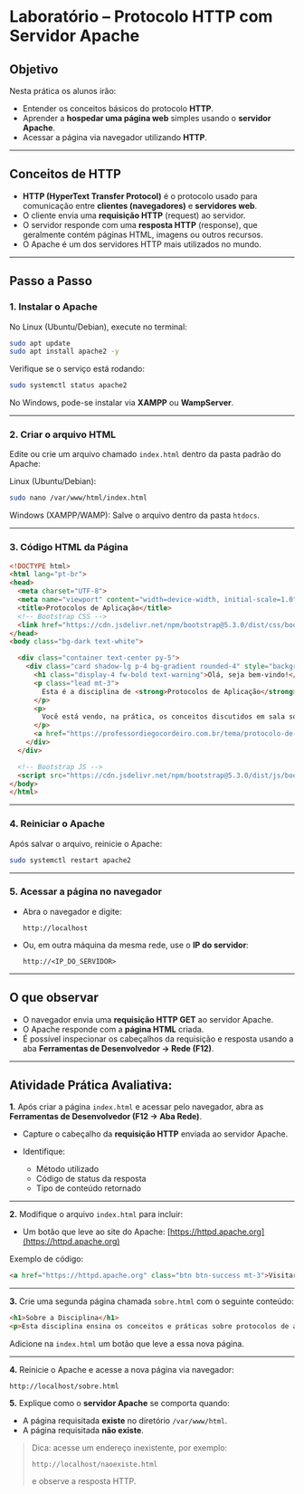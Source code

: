 # Laboratório – Protocolo HTTP com Servidor Apache

## Objetivo
Nesta prática os alunos irão:
- Entender os conceitos básicos do protocolo **HTTP**.  
- Aprender a **hospedar uma página web** simples usando o **servidor Apache**.  
- Acessar a página via navegador utilizando **HTTP**.  

---

## Conceitos de HTTP

- **HTTP (HyperText Transfer Protocol)** é o protocolo usado para comunicação entre **clientes (navegadores)** e **servidores web**.  
- O cliente envia uma **requisição HTTP** (request) ao servidor.  
- O servidor responde com uma **resposta HTTP** (response), que geralmente contém páginas HTML, imagens ou outros recursos.  
- O Apache é um dos servidores HTTP mais utilizados no mundo.  

---

## Passo a Passo

### 1. Instalar o Apache
No Linux (Ubuntu/Debian), execute no terminal:
```bash
sudo apt update
sudo apt install apache2 -y
````

Verifique se o serviço está rodando:

```bash
sudo systemctl status apache2
```

No Windows, pode-se instalar via **XAMPP** ou **WampServer**.

---

### 2. Criar o arquivo HTML

Edite ou crie um arquivo chamado `index.html` dentro da pasta padrão do Apache:

Linux (Ubuntu/Debian):

```bash
sudo nano /var/www/html/index.html
```

Windows (XAMPP/WAMP):
Salve o arquivo dentro da pasta `htdocs`.

---

### 3. Código HTML da Página

```html
<!DOCTYPE html>
<html lang="pt-br">
<head>
  <meta charset="UTF-8">
  <meta name="viewport" content="width=device-width, initial-scale=1.0">
  <title>Protocolos de Aplicação</title>
  <!-- Bootstrap CSS -->
  <link href="https://cdn.jsdelivr.net/npm/bootstrap@5.3.0/dist/css/bootstrap.min.css" rel="stylesheet">
</head>
<body class="bg-dark text-white">

  <div class="container text-center py-5">
    <div class="card shadow-lg p-4 bg-gradient rounded-4" style="background:#fff;">
      <h1 class="display-4 fw-bold text-warning">Olá, seja bem-vindo!</h1>
      <p class="lead mt-3">
        Esta é a disciplina de <strong>Protocolos de Aplicação</strong>.
      </p>
      <p>
        Você está vendo, na prática, os conceitos discutidos em sala sobre o protocolo <strong>HTTP</strong> e servidores Web.
      </p>
      <a href="https://professordiegocordeiro.com.br/tema/protocolo-de-aplicacao" class="btn btn-lg btn-warning mt-3">Explorar Mais</a>
    </div>
  </div>

  <!-- Bootstrap JS -->
  <script src="https://cdn.jsdelivr.net/npm/bootstrap@5.3.0/dist/js/bootstrap.bundle.min.js"></script>
</body>
</html>
```

---

### 4. Reiniciar o Apache

Após salvar o arquivo, reinicie o Apache:

```bash
sudo systemctl restart apache2
```

---

### 5. Acessar a página no navegador

* Abra o navegador e digite:

  ```
  http://localhost
  ```
* Ou, em outra máquina da mesma rede, use o **IP do servidor**:

  ```
  http://<IP_DO_SERVIDOR>
  ```

---

## O que observar

* O navegador envia uma **requisição HTTP GET** ao servidor Apache.
* O Apache responde com a **página HTML** criada.
* É possível inspecionar os cabeçalhos da requisição e resposta usando a aba **Ferramentas de Desenvolvedor → Rede (F12)**.

---

## Atividade Prática Avaliativa:

**1.** Após criar a página `index.html` e acessar pelo navegador, abra as **Ferramentas de Desenvolvedor (F12 → Aba Rede)**.

* Capture o cabeçalho da **requisição HTTP** enviada ao servidor Apache.
* Identifique:

  * Método utilizado
  * Código de status da resposta
  * Tipo de conteúdo retornado

---

**2.** Modifique o arquivo `index.html` para incluir:

* Um botão que leve ao site do Apache:
  [https://httpd.apache.org](https://httpd.apache.org)

Exemplo de código:

```html
<a href="https://httpd.apache.org" class="btn btn-success mt-3">Visitar o site do Apache</a>
```

---

**3.** Crie uma segunda página chamada `sobre.html` com o seguinte conteúdo:

```html
<h1>Sobre a Disciplina</h1>
<p>Esta disciplina ensina os conceitos e práticas sobre protocolos de aplicação na Internet.</p>
```

Adicione na `index.html` um botão que leve a essa nova página.

---

**4.** Reinicie o Apache e acesse a nova página via navegador:

```
http://localhost/sobre.html
```

**5.** Explique como o **servidor Apache** se comporta quando:

* A página requisitada **existe** no diretório `/var/www/html`.
* A página requisitada **não existe**.

> Dica: acesse um endereço inexistente, por exemplo:
>
> ```
> http://localhost/naoexiste.html
> ```
>
> e observe a resposta HTTP.